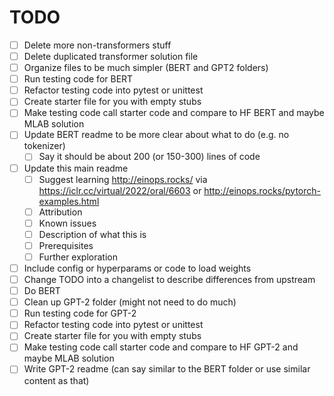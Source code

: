 
# TODO
- [ ] Delete more non-transformers stuff
- [ ] Delete duplicated transformer solution file
- [ ] Organize files to be much simpler (BERT and GPT2 folders)
- [ ] Run testing code for BERT
- [ ] Refactor testing code into pytest or unittest
- [ ] Create starter file for you with empty stubs
- [ ] Make testing code call starter code and compare to HF BERT and maybe MLAB solution
- [ ] Update BERT readme to be more clear about what to do (e.g. no tokenizer) 
    - [ ] Say it should be about 200 (or 150-300) lines of code
- [ ] Update this main readme
    - [ ] Suggest learning http://einops.rocks/ via https://iclr.cc/virtual/2022/oral/6603 or http://einops.rocks/pytorch-examples.html
    - [ ] Attribution
    - [ ] Known issues
    - [ ] Description of what this is
    - [ ] Prerequisites
    - [ ] Further exploration
- [ ] Include config or hyperparams or code to load weights
- [ ] Change TODO into a changelist to describe differences from upstream
- [ ] Do BERT
- [ ] Clean up GPT-2 folder (might not need to do much)
- [ ] Run testing code for GPT-2
- [ ] Refactor testing code into pytest or unittest
- [ ] Create starter file for you with empty stubs
- [ ] Make testing code call starter code and compare to HF GPT-2 and maybe MLAB solution
- [ ] Write GPT-2 readme (can say similar to the BERT folder or use similar content as that)
